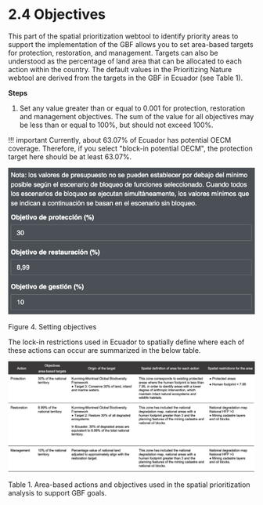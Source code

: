 # 2.4 Objectives

This part of the spatial prioritization webtool to identify priority areas to support the implementation of the GBF allows you to set area-based targets for protection, restoration, and management. Targets can also be understood as the percentage of land area that can be allocated to each action within the country. The default values in the Prioritizing Nature webtool are derived from the targets in the GBF in Ecuador (see Table 1).

**Steps**

1.	Set any value greater than or equal to 0.001 for protection, restoration and management objectives. The sum of the value for all objectives may be less than or equal to 100%, but should not exceed 100%.

!!! important
    Currently, about 63.07% of Ecuador has potential OECM coverage. Therefore, if you select "block-in potential OECM", the protection target here should be at least 63.07%.

![4objetivos.png](images/4objetivos.png)

Figure 4. Setting objectives

The lock-in restrictions used in Ecuador to spatially define where each of these actions can occur are summarized in the below table.

![table1.png](images/table1.png)

Table 1. Area-based actions and objectives used in the spatial prioritization analysis to support GBF goals.